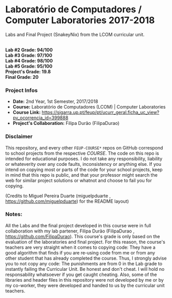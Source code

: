 # Laboratório de Computadores / Computer Laboratories 2017-2018
Labs and Final Project (SnakeyNix) from the LCOM curricular unit.

<br/><b>Lab #2 Grade: 94/100</b>
<br/><b>Lab #3 Grade: 97/100</b>
<br/><b>Lab #4 Grade: 98/100</b>
<br/><b>Lab #5 Grade: 95/100</b>
<br/><b>Project's Grade: 19.8</b>
<br/><b>Final Grade: 20</b>

### Project Infos
* **Date:** 2nd Year, 1st Semester, 2017/2018
* **Course:** Laboratório de Computadores (LCOM) | Computer Laboratories
* **Course Link:** https://sigarra.up.pt/feup/pt/ucurr_geral.ficha_uc_view?pv_ocorrencia_id=399888
* **Project's Collaboration:** Filipa Durão (FilipaDurao)


### Disclaimer
This repository, and every other `FEUP-COURSE*` repos on GitHub correspond to school projects from the respective *COURSE*. The code on this repo is intended for educational purposes. I do not take any responsibility, liability or whateverity over any code faults, inconsistency or anything else. If you intend on copying most or parts of the code for your school projects, keep in mind that this repo is public, and that your professor might search the web for similar project solutions or whatnot and choose to fail you for copying.

(Credits to Miguel Pereira Duarte (miguelpduarte , https://github.com/miguelpduarte) for the README layout)

### Notes:
All the Labs and the final project developed in this course were in full collaboration with my lab partener, Filipa Durão (FilipaDurao , https://github.com/FilipaDurao).
This course's grade is only based on the evaluation of the laboratories and final project. For this reason, the course's teachers are very straight when it comes to copying code: They have a good algorithm that finds if you are re-using code from me or from any other student that has already completed the course. Thus, I strongly advise you to not copy any code: The punishments are from 0 in the Lab grade to instantly failing the Curricular Unit. Be honest and don't cheat. I will hold no responsability whatsoever if you get caught cheating.
Also, some of the libraries and header files in this repository were not developed by me or by my co-worker, they were developed and handed to us by the curricular unit teachers.
